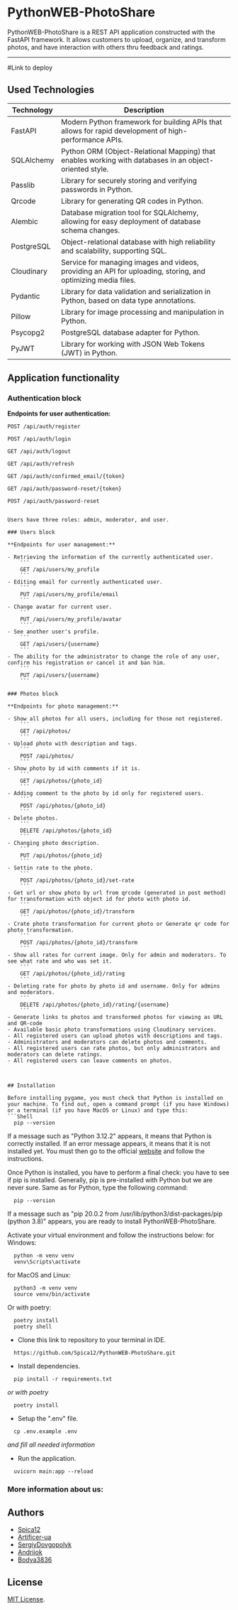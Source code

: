 # PythonWEB-PhotoShare


PythonWEB-PhotoShare is a REST API application constructed with the FastAPI framework. It allows customers to upload, organize, and transform photos, and have interaction with others thru feedback and ratings.

---

#Link to deploy


## Used Technologies 

| Technology  | Description                                      |
|--------------|--------------------------------------------------|
| FastAPI      | Modern Python framework for building APIs that allows for rapid development of high-performance APIs. |
| SQLAlchemy   | Python ORM (Object-Relational Mapping) that enables working with databases in an object-oriented style. |
| Passlib      | Library for securely storing and verifying passwords in Python.    |
| Qrcode       | Library for generating QR codes in Python.    |
| Alembic      | Database migration tool for SQLAlchemy, allowing for easy deployment of database schema changes. |
| PostgreSQL   | Object-relational database with high reliability and scalability, supporting SQL. |
| Cloudinary   | Service for managing images and videos, providing an API for uploading, storing, and optimizing media files. |
| Pydantic     | Library for data validation and serialization in Python, based on data type annotations. |
| Pillow       | Library for image processing and manipulation in Python.   |
| Psycopg2     | PostgreSQL database adapter for Python.    |
| PyJWT        | Library for working with JSON Web Tokens (JWT) in Python.   |


## Application functionality

### Authentication block

**Endpoints for user authentication:**
```
POST /api/auth/register
```
```
POST /api/auth/login
```
```
GET /api/auth/logout
```
```
GET /api/auth/refresh
``` 
```
GET /api/auth/confirmed_email/{token}
``` 
```
GET /api/auth/password-reset/{token}
``` 
```
POST /api/auth/password-reset
``` 
```

Users have three roles: admin, moderator, and user.

### Users block

**Endpoints for user management:**

- Retrieving the information of the currently authenticated user.
    ```
    GET /api/users/my_profile
    ```
- Editing email for currently authenticated user.
    ```
    PUT /api/users/my_profile/email
    ```
- Change avatar for current user.
    ``
    PUT /api/users/my_profile/avatar
    ````
- See another user's profile.
    ```
    GET /api/users/{username}
    ```
- The ability for the administrator to change the role of any user, confirm his registration or cancel it and ban him.
    ```
    PUT /api/users/{username}
    ```

### Photos block

**Endpoints for photo management:**

- Show all photos for all users, including for those not registered.
    ```
    GET /api/photos/
    ```
- Upload photo with description and tags.
    ```
    POST /api/photos/
    ```
- Show photo by id with comments if it is.
    ```
    GET /api/photos/{photo_id}
    ```
- Adding comment to the photo by id only for registered users.
    ```
    POST /api/photos/{photo_id}
    ```
- Delete photos.
    ```
    DELETE /api/photos/{photo_id}
    ```
- Changing photo description.
    ```
    PUT /api/photos/{photo_id}
    ```
- Settin rate to the photo.
    ```
    POST /api/photos/{photo_id}/set-rate
    ```
- Get url or show photo by url from qrcode (generated in post method) for transformation with object id for photo with photo id.
    ```
    GET /api/photos/{photo_id}/transform
    ```
- Crate photo transformation for current photo or Generate qr code for photo transformation.
    ```
    POST /api/photos/{photo_id}/transform
    ```
- Show all rates for current image. Only for admin and moderators. To see what rate and who was set it.
    ```
    GET /api/photos/{photo_id}/rating
    ```  
- Deleting rate for photo by photo id and username. Only for admins and moderators.
    ```
    DELETE /api/photos/{photo_id}/rating/{username}
    ``` 
- Generate links to photos and transformed photos for viewing as URL and QR-code    
- Available basic photo transformations using Cloudinary services.
- All registered users can upload photos with descriptions and tags.
- Administrators and moderators can delete photos and comments.
- All registered users can rate photos, but only administrators and moderators can delete ratings.
- All registered users can leave comments on photos.



## Installation

Before installing pygame, you must check that Python is installed on your machine. To find out, open a command prompt (if you have Windows) or a terminal (if you have MacOS or Linux) and type this:
```Shell
  pip --version
```
If a message such as "Python 3.12.2" appears, it means that Python is correctly installed. If an error message appears, it means that it is not installed yet. You must then go to the official [website](https://www.python.org/) and follow the instructions.

Once Python is installed, you have to perform a final check: you have to see if pip is installed. Generally, pip is pre-installed with Python but we are never sure. Same as for Python, type the following command:
```Shell
  pip --version
```
If a message such as "pip 20.0.2 from /usr/lib/python3/dist-packages/pip (python 3.8)" appears, you are ready to install PythonWEB-PhotoShare.

Activate your virtual environment and follow the instructions below:
for Windows:
```Shell
  python -m venv venv
  venv\Scripts\activate
```
for MacOS and Linux:
```Shell
  python3 -m venv venv
  source venv/bin/activate
```
Or with poetry:
```Shell
  poetry install
  poetry shell
```

- Clone this link to repository to your terminal in IDE.
```Shell
  https://github.com/Spica12/PythonWEB-PhotoShare.git
```

- Install dependencies.
```Shell
  pip install -r requirements.txt
```
*or with poetry*
```Shell
  poetry install
```

- Setup the ".env" file.
```Shell
  cp .env.example .env
```
*and fill all needed information*

- Run the application.
```Shell
  uvicorn main:app --reload
```



### More information about us:

## Authors

- [Spica12](https://github.com/Spica12)
- [Artificer-ua](https://github.com/Artificer-ua)
- [SergiyDovgopolyk](https://github.com/SergiyDovgopolyk)
- [Andriiok](https://github.com/Andriiok)
- [Bodya3836](https://github.com/Bodya3836)

## License

[MIT License](https://github.com/Spica12/PythonWEB-PhotoShare/blob/main/LICENSE).
